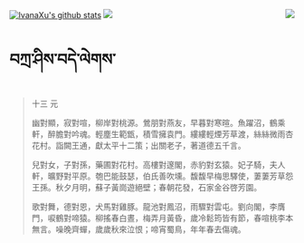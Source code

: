 [![IvanaXu's github stats](https://github-readme-stats.vercel.app/api?username=IvanaXu&show_icons=true&theme=vue-dark)](https://github.com/anuraghazra/github-readme-stats)
<img align="right" src="https://github-readme-stats.vercel.app/api/top-langs/?username=IvanaXu&langs_count=7&theme=graywhite" />
<img src="https://github-readme-stats.vercel.app/api/wakatime?username=IvanaXu&layout=compact&langs_count=6&theme=vue-dark&&custom_title=Programming Times(Jul 29 2021-)" />
# བཀྲ་ཤིས་བདེ་ལེགས་
> 十三 元
> 
> 幽對顯，寂對喧，柳岸對桃源。鶯朋對燕友，早暮對寒暄。魚躍沼，鶴乘軒，醉膽對吟魂。輕塵生範甑，積雪擁袁門。縷縷輕煙芳草渡，絲絲微雨杏花村。詣闕王通，獻太平十二策；出關老子，著道德五千言。
> 
> 兒對女，子對孫，藥圃對花村。高樓對邃閣，赤豹對玄猿。妃子騎，夫人軒，曠野對平原。匏巴能鼓瑟，伯氏善吹壎。馥馥早梅思驛使，萋萋芳草怨王孫。秋夕月明，蘇子黃崗遊絕壁；春朝花發，石家金谷啓芳園。
> 
> 歌對舞，德對恩，犬馬對雞豚。龍池對鳳沼，雨驟對雲屯。劉向閣，李膺門，唳鶴對啼猿。柳搖春白晝，梅弄月黃昏，歲冷鬆筠皆有節，春喧桃李本無言。噪晚齊蟬，歲歲秋來泣恨；啼宵蜀鳥，年年春去傷魂。
>